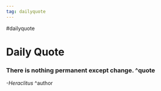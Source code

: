 ```yaml
---
tag: dailyquote
---
```


#dailyquote

# Daily Quote

### There is nothing permanent except change. ^quote
*-Heraclitus* ^author
